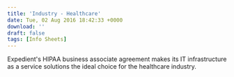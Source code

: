 ```yaml
---
title: 'Industry - Healthcare'
date: Tue, 02 Aug 2016 18:42:33 +0000
download: ''
draft: false
tags: [Info Sheets]
---
```


Expedient's HIPAA business associate agreement makes its IT infrastructure as a service solutions the ideal choice for the healthcare industry.